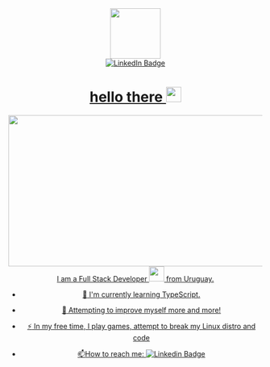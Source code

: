 <div id="header" align="center">
  <img src="https://media.giphy.com/media/M9gbBd9nbDrOTu1Mqx/giphy.gif" width="100"/>
<div id="badges">
  <a href="https://www.linkedin.com/in/daniel-martinez-779a1224a/">
    <img src="https://img.shields.io/badge/LinkedIn-blue?style=for-the-badge&logo=linkedin&logoColor=white" alt="LinkedIn Badge"/>
<h1>
  hello there
  <img src="https://media.giphy.com/media/hvRJCLFzcasrR4ia7z/giphy.gif" width="30px"/>
</h1>
    
   <div align="center">
  <img src="https://external-content.duckduckgo.com/iu/?u=https%3A%2F%2Ftrends.vc%2Fwp-content%2Fuploads%2F2020%2F05%2Fezgif-2-35748dc41332.gif&f=1&nofb=1&ipt=7f8198ef154f4ff61cf97b6219aef52eaf6dce53c0c165fda86b9fb63970e0ec&ipo=images" width="600" height="300"/>
</div>
I am a Full Stack Developer <img src="https://media.giphy.com/media/WUlplcMpOCEmTGBtBW/giphy.gif" width="30"> from Uruguay.


- :telescope: I'm currently learning TypeScript.

- :seedling: Attempting to improve myself more and more!

- :zap: In my free time, I play games, attempt to break my Linux distro and code

- :mailbox:How to reach me: [![Linkedin Badge](https://img.shields.io/badge/-daniel-blue?style=flat&logo=Linkedin&logoColor=white)]("https://www.linkedin.com/in/daniel-martinez-779a1224a/")
